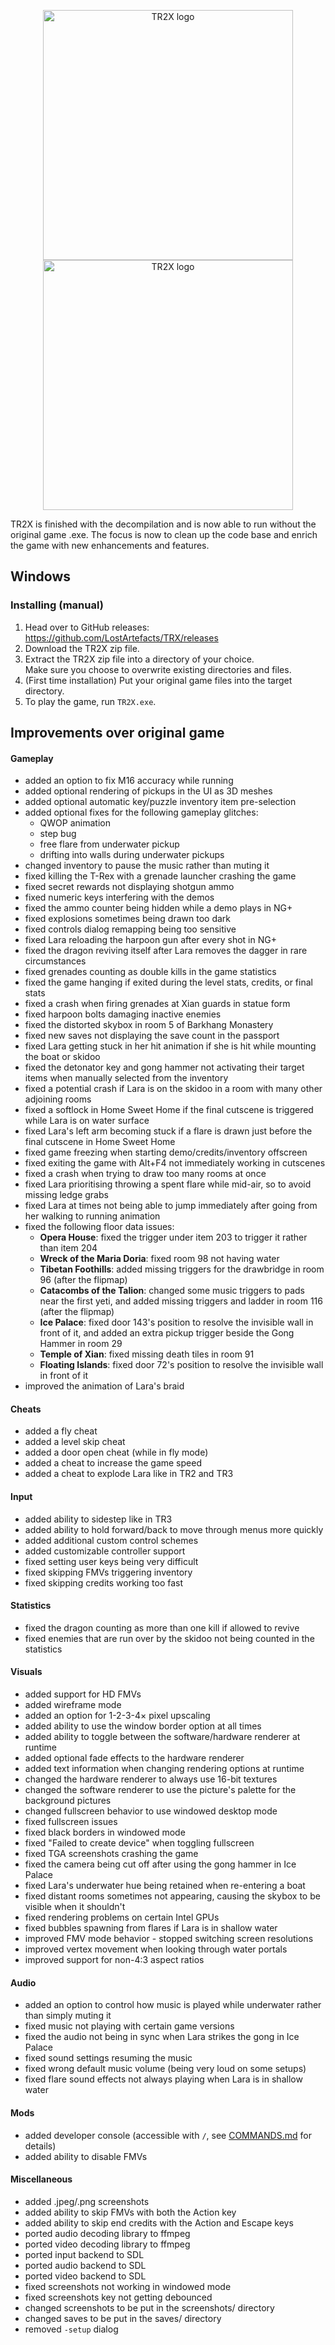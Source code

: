<p align="center">
<img alt="TR2X logo" src="/data/tr2/logo-light-theme.png#gh-light-mode-only" width="400"/>
<img alt="TR2X logo" src="/data/tr2/logo-dark-theme.png#gh-dark-mode-only" width="400"/>
</p>

TR2X is finished with the decompilation and is now able to run without the
original game .exe. The focus is now to clean up the code base and enrich the
game with new enhancements and features.

## Windows

### Installing (manual)

1. Head over to GitHub releases: https://github.com/LostArtefacts/TRX/releases
2. Download the TR2X zip file.
3. Extract the TR2X zip file into a directory of your choice.  
   Make sure you choose to overwrite existing directories and files.
4. (First time installation) Put your original game files into the target directory.
5. To play the game, run `TR2X.exe`.

## Improvements over original game

#### Gameplay
- added an option to fix M16 accuracy while running
- added optional rendering of pickups in the UI as 3D meshes
- added optional automatic key/puzzle inventory item pre-selection
- added optional fixes for the following gameplay glitches:
  - QWOP animation
  - step bug
  - free flare from underwater pickup
  - drifting into walls during underwater pickups
- changed inventory to pause the music rather than muting it
- fixed killing the T-Rex with a grenade launcher crashing the game
- fixed secret rewards not displaying shotgun ammo
- fixed numeric keys interfering with the demos
- fixed the ammo counter being hidden while a demo plays in NG+
- fixed explosions sometimes being drawn too dark
- fixed controls dialog remapping being too sensitive
- fixed Lara reloading the harpoon gun after every shot in NG+
- fixed the dragon reviving itself after Lara removes the dagger in rare circumstances
- fixed grenades counting as double kills in the game statistics
- fixed the game hanging if exited during the level stats, credits, or final stats
- fixed a crash when firing grenades at Xian guards in statue form
- fixed harpoon bolts damaging inactive enemies
- fixed the distorted skybox in room 5 of Barkhang Monastery
- fixed new saves not displaying the save count in the passport
- fixed Lara getting stuck in her hit animation if she is hit while mounting the boat or skidoo
- fixed the detonator key and gong hammer not activating their target items when manually selected from the inventory
- fixed a potential crash if Lara is on the skidoo in a room with many other adjoining rooms
- fixed a softlock in Home Sweet Home if the final cutscene is triggered while Lara is on water surface
- fixed Lara's left arm becoming stuck if a flare is drawn just before the final cutscene in Home Sweet Home
- fixed game freezing when starting demo/credits/inventory offscreen
- fixed exiting the game with Alt+F4 not immediately working in cutscenes
- fixed a crash when trying to draw too many rooms at once
- fixed Lara prioritising throwing a spent flare while mid-air, so to avoid missing ledge grabs
- fixed Lara at times not being able to jump immediately after going from her walking to running animation
- fixed the following floor data issues:
    - **Opera House**: fixed the trigger under item 203 to trigger it rather than item 204
    - **Wreck of the Maria Doria**: fixed room 98 not having water
    - **Tibetan Foothills**: added missing triggers for the drawbridge in room 96 (after the flipmap)
    - **Catacombs of the Talion**: changed some music triggers to pads near the first yeti, and added missing triggers and ladder in room 116 (after the flipmap)
    - **Ice Palace**: fixed door 143's position to resolve the invisible wall in front of it, and added an extra pickup trigger beside the Gong Hammer in room 29
    - **Temple of Xian**: fixed missing death tiles in room 91
    - **Floating Islands**: fixed door 72's position to resolve the invisible wall in front of it
- improved the animation of Lara's braid

#### Cheats
- added a fly cheat
- added a level skip cheat
- added a door open cheat (while in fly mode)
- added a cheat to increase the game speed
- added a cheat to explode Lara like in TR2 and TR3

#### Input
- added ability to sidestep like in TR3
- added ability to hold forward/back to move through menus more quickly
- added additional custom control schemes
- added customizable controller support
- fixed setting user keys being very difficult
- fixed skipping FMVs triggering inventory
- fixed skipping credits working too fast

#### Statistics
- fixed the dragon counting as more than one kill if allowed to revive
- fixed enemies that are run over by the skidoo not being counted in the statistics

#### Visuals
- added support for HD FMVs
- added wireframe mode
- added an option for 1-2-3-4× pixel upscaling
- added ability to use the window border option at all times
- added ability to toggle between the software/hardware renderer at runtime
- added optional fade effects to the hardware renderer
- added text information when changing rendering options at runtime
- changed the hardware renderer to always use 16-bit textures
- changed the software renderer to use the picture's palette for the background pictures
- changed fullscreen behavior to use windowed desktop mode
- fixed fullscreen issues
- fixed black borders in windowed mode
- fixed "Failed to create device" when toggling fullscreen
- fixed TGA screenshots crashing the game
- fixed the camera being cut off after using the gong hammer in Ice Palace
- fixed Lara's underwater hue being retained when re-entering a boat
- fixed distant rooms sometimes not appearing, causing the skybox to be visible when it shouldn't
- fixed rendering problems on certain Intel GPUs
- fixed bubbles spawning from flares if Lara is in shallow water
- improved FMV mode behavior - stopped switching screen resolutions
- improved vertex movement when looking through water portals
- improved support for non-4:3 aspect ratios

#### Audio
- added an option to control how music is played while underwater rather than simply muting it
- fixed music not playing with certain game versions
- fixed the audio not being in sync when Lara strikes the gong in Ice Palace
- fixed sound settings resuming the music
- fixed wrong default music volume (being very loud on some setups)
- fixed flare sound effects not always playing when Lara is in shallow water

#### Mods
- added developer console (accessible with `/`, see [COMMANDS.md](COMMANDS.md) for details)
- added ability to disable FMVs

#### Miscellaneous
- added .jpeg/.png screenshots
- added ability to skip FMVs with both the Action key
- added ability to skip end credits with the Action and Escape keys
- ported audio decoding library to ffmpeg
- ported video decoding library to ffmpeg
- ported input backend to SDL
- ported audio backend to SDL
- ported video backend to SDL
- fixed screenshots not working in windowed mode
- fixed screenshots key not getting debounced
- changed screenshots to be put in the screenshots/ directory
- changed saves to be put in the saves/ directory
- removed `-setup` dialog
